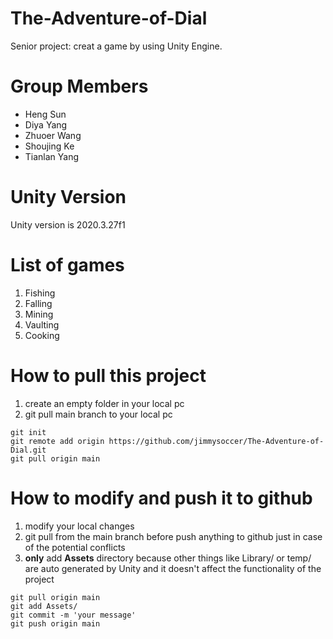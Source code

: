 # The-Adventure-of-Dial
 Senior project: creat a game by using Unity Engine.
# Group Members
* Heng Sun
* Diya Yang
* Zhuoer Wang
* Shoujing Ke
* Tianlan Yang
# Unity Version
 Unity version is 2020.3.27f1
# List of games
1. Fishing
2. Falling
3. Mining
4. Vaulting
5. Cooking
# How to pull this project
1. create an empty folder in your local pc
2. git pull main branch to your local pc
```
git init
git remote add origin https://github.com/jimmysoccer/The-Adventure-of-Dial.git
git pull origin main
```
# How to modify and push it to github
1. modify your local changes
2. git pull from the main branch before push anything to github just in case of the potential conflicts
3. <b>only</b> add <b>Assets</b> directory because other things like Library/ or temp/ are auto generated by Unity and it doesn't affect the functionality of the project
```
git pull origin main
git add Assets/
git commit -m 'your message'
git push origin main
```
